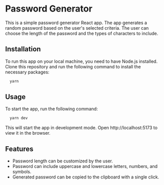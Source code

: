 
# Password Generator

This is a simple password generator React app. The app generates a random password based on the user's selected criteria. The user can choose the length of the password and the types of characters to include.


## Installation

To run this app on your local machine, you need to have Node.js installed. Clone this repository and run the following command to install the necessary packages:

```bash
  yarn
```
    
## Usage

To start the app, run the following command:

```bash
  yarn dev
```

This will start the app in development mode. Open http://localhost:5173 to view it in the browser.

## Features

- Password length can be customized by the user.
- Password can include uppercase and lowercase letters, numbers, and symbols.
- Generated password can be copied to the clipboard with a single click.

